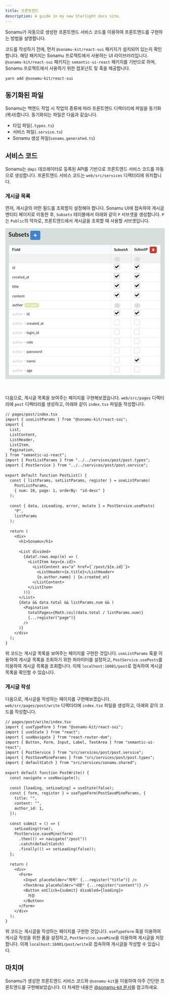 ```yaml
---
title: 프론트엔드
description: A guide in my new Starlight docs site.
---
```


Sonamu가 자동으로 생성한 프론트엔드 서비스 코드를 이용하여 프론트엔드를 구현하는 방법을 설명합니다.

코드를 작성하기 전에, 먼저 `@sonamu-kit/react-sui` 패키지가 설치되어 있는지 확인합니다. 해당 패키지는 Sonamu 프로젝트에서 사용하는 UI 라이브러리입니다. `@sonamu-kit/react-sui` 패키지는 `semantic-ui-react` 패키지를 기반으로 하며, Sonamu 프로젝트에서 사용하기 위한 컴포넌트 및 훅을 제공합니다.

```shell
yarn add @sonamu-kit/react-sui
```

## 동기화된 파일

Sonamu는 백엔드 작업 시 작업의 종류에 따라 프론트엔드 디렉터리에 파일을 동기화(복사)합니다. 동기화되는 파일은 다음과 같습니다.

- 타입 파일(`.types.ts`)
- 서비스 파일(`.service.ts`)
- Sonamu 생성 파일(`sonamu.generated.ts`)

## 서비스 코드

Sonamu는 `@api` 데코레이터로 등록된 API를 기반으로 프론트엔드 서비스 코드를 자동으로 생성합니다. 프론트엔드 서비스 코드는 `web/src/services` 디렉터리에 위치합니다.

### 게시글 목록

먼저, 게시글의 어떤 필드를 조회할지 설정해야 합니다. Sonamu UI에 접속하여 게시글 엔티티 페이지로 이동한 후, `Subsets` 테이블에서 아래와 같이 `P` 서브셋을 생성합니다. `P`는 `Public`의 약자로, 프론트엔드에서 게시글을 조회할 때 사용할 서브셋입니다.

![SubsetP](./image/front-end/post-subset-p.png)

<br/>

다음으로, 게시글 목록을 보여주는 페이지를 구현해보겠습니다. `web/src/pages` 디렉터리에 `post` 디렉터리를 생성하고, 아래와 같이 `index.tsx` 파일을 작성합니다.

```tsx
// pages/post/index.tsx
import { useListParams } from "@sonamu-kit/react-sui";
import {
  List,
  ListContent,
  ListHeader,
  ListItem,
  Pagination,
} from "semantic-ui-react";
import { PostListParams } from "../../services/post/post.types";
import { PostService } from "../../services/post/post.service";

export default function PostList() {
  const { listParams, setListParams, register } = useListParams(
    PostListParams,
    { num: 10, page: 1, orderBy: "id-desc" }
  );

  const { data, isLoading, error, mutate } = PostService.usePosts(
    "P",
    listParams
  );

  return (
    <div>
      <h1>Sonamu</h1>

      <List divided>
        {data?.rows.map((e) => (
          <ListItem key={e.id}>
            <ListContent as="a" href={`/post/${e.id}`}>
              <ListHeader>{e.title}</ListHeader>
              {e.author.name} | {e.created_at}
            </ListContent>
          </ListItem>
        ))}
      </List>
      {data && data.total && listParams.num && (
        <Pagination
          totalPages={Math.ceil(data.total / listParams.num)}
          {...register("page")}
        />
      )}
    </div>
  );
}
```

위 코드는 게시글 목록을 보여주는 페이지를 구현한 것입니다. `useListParams` 훅을 이용하여 게시글 목록을 조회하기 위한 파라미터를 설정하고, `PostService.usePosts`를 이용하여 게시글 목록을 조회합니다. 이제 `localhost:16001/post`로 접속하여 게시글 목록을 확인할 수 있습니다.

### 게시글 작성

다음으로, 게시글을 작성하는 페이지를 구현해보겠습니다. `web/src/pages/post/write` 디렉터리에 `index.tsx` 파일을 생성하고, 아래와 같이 코드를 작성합니다.

```tsx
// pages/post/write/index.tsx
import { useTypeForm } from "@sonamu-kit/react-sui";
import { useState } from "react";
import { useNavigate } from "react-router-dom";
import { Button, Form, Input, Label, TextArea } from "semantic-ui-react";
import { PostService } from "src/services/post/post.service";
import { PostSaveMineParams } from "src/services/post/post.types";
import { defaultCatch } from "src/services/sonamu.shared";

export default function PostWrite() {
  const navigate = useNavigate();

  const [loading, setLoading] = useState(false);
  const { form, register } = useTypeForm(PostSaveMineParams, {
    title: "",
    content: "",
    author_id: 1,
  });

  const submit = () => {
    setLoading(true);
    PostService.saveMine(form)
      .then(() => navigate("/post"))
      .catch(defaultCatch)
      .finally(() => setLoading(false));
  };

  return (
    <div>
      <Form>
        <Input placeholder="제목" {...register("title")} />
        <TextArea placeholder="내용" {...register("content")} />
        <Button onClick={submit} disabled={loading}>
          저장
        </Button>
      </Form>
    </div>
  );
}
```

위 코드는 게시글을 작성하는 페이지를 구현한 것입니다. `useTypeForm` 훅을 이용하여 게시글 작성을 위한 폼을 설정하고, `PostService.saveMine`을 이용하여 게시글을 저장합니다. 이제 `localhost:16001/post/write`로 접속하여 게시글을 작성할 수 있습니다.

## 마치며

Sonamu가 생성한 프론트엔드 서비스 코드와 `@sonamu-kit`을 이용하여 아주 간단한 프론트엔드를 구현해보았습니다. 더 자세한 내용은 [@sonamu-kit 문서](/test-docs/reference/sonamu-kit)를 참고하세요.

